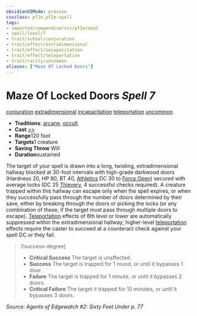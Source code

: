 ```yaml
---
obsidianUIMode: preview
cssclass: pf2e,pf2e-spell
tags:
- imported/compendium/src/pf2e/aoe2
- spell/level/7
- trait/school/conjuration
- trait/effect/extradimensional
- trait/effect/incapacitation
- trait/effect/teleportation
- trait/rarity/uncommon
aliases: ["Maze Of Locked Doors"]
---
```

# Maze Of Locked Doors *Spell 7*   
[conjuration](conjuration.md)  [extradimensional](extradimensional.md)  [incapacitation](incapacitation.md)  [teleportation](teleportation.md)  [uncommon](uncommon.md)  

- **Traditions**: [arcane](arcane.md), [occult](occult.md)
- **Cast** [>>](chapter-9-playing-the-game.md#Actions "Two-Action") 
- **Range**120 foot
- **Targets**1 creature
- **Saving Throw** Will
- **Duration**sustained

The target of your spell is drawn into a long, twisting, extradimensional hallway blocked at 30-foot intervals with high-grade darkwood doors (Hardness 20, HP 80, BT 40, [Athletics](../skills.md#Athletics) DC 30 to [Force Open](force-open.md)) secured with average locks (DC 25 [Thievery](../skills.md#Thievery), 4 successful checks required). A creature trapped within this hallway can escape only when the spell expires, or when they successfully pass through the number of doors determined by their save, either by breaking through the doors or picking the locks (or any combination of these, if the target must pass through multiple doors to escape). [Teleportation](teleportation.md) effects of 6th level or lower are automatically suppressed within the extradimensional hallway; higher-level [teleportation](teleportation.md) effects require the caster to succeed at a counteract check against your spell DC or they fail.

> [!success-degree] 
> - **Critical Success** The target is unaffected.
> - **Success** The target is trapped for 1 round, or until it bypasses 1 door.
> - **Failure** The target is trapped for 1 minute, or until it bypasses 2 doors.
> - **Critical Failure** The target it trapped for 10 minutes, or until it bypasses 3 doors.

*Source: Agents of Edgewatch #2: Sixty Feet Under p. 77*